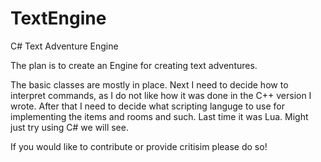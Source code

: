 # TextEngine
C# Text Adventure Engine

The plan is to create an Engine for creating text adventures. 

The basic classes are mostly in place.
Next I need to decide how to interpret commands, as I do not like how it was done in the C++ version I wrote.
After that I need to decide what scripting languge to use for implementing the items and rooms and such. Last time it was Lua. Might just try using C# we will see.

If you would like to contribute or provide critisim please do so!
